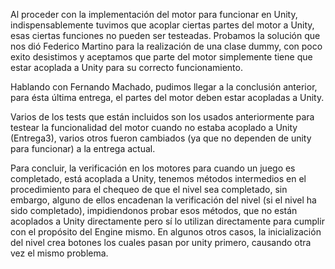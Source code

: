 Al proceder con la implementación del motor para funcionar en Unity, indispensablemente tuvimos que acoplar ciertas partes del motor a Unity, esas ciertas funciones no pueden ser testeadas. Probamos la solución que nos dió Federico Martino para la realización de una clase dummy, con poco exito desistimos y aceptamos que parte del motor simplemente tiene que estar acoplada a Unity para su correcto funcionamiento. 

Hablando con Fernando Machado, pudimos llegar a la conclusión anterior, para ésta última entrega, el partes del motor deben estar acopladas a Unity.

Varios de los tests que están incluidos son los usados anteriormente para testear la funcionalidad del motor cuando no estaba acoplado a Unity (Entrega3), varios otros fueron cambiados (ya que no dependen de unity para funcionar) a la entrega actual.

Para concluir, la verificación en los motores para cuando un juego es completado, está acoplada a Unity, tenemos métodos intermedios en el procedimiento para el chequeo de que el nivel sea completado, sin embargo, alguno de ellos encadenan la verificación del nivel (si el nivel ha sido completado), impidiendonos probar esos métodos, que no están acoplados a Unity directamente pero sí lo utilizan directamente para cumplir con el propósito del Engine mismo. 
En algunos otros casos, la inicialización del nivel crea botones los cuales pasan por unity primero, causando otra vez el mismo problema.